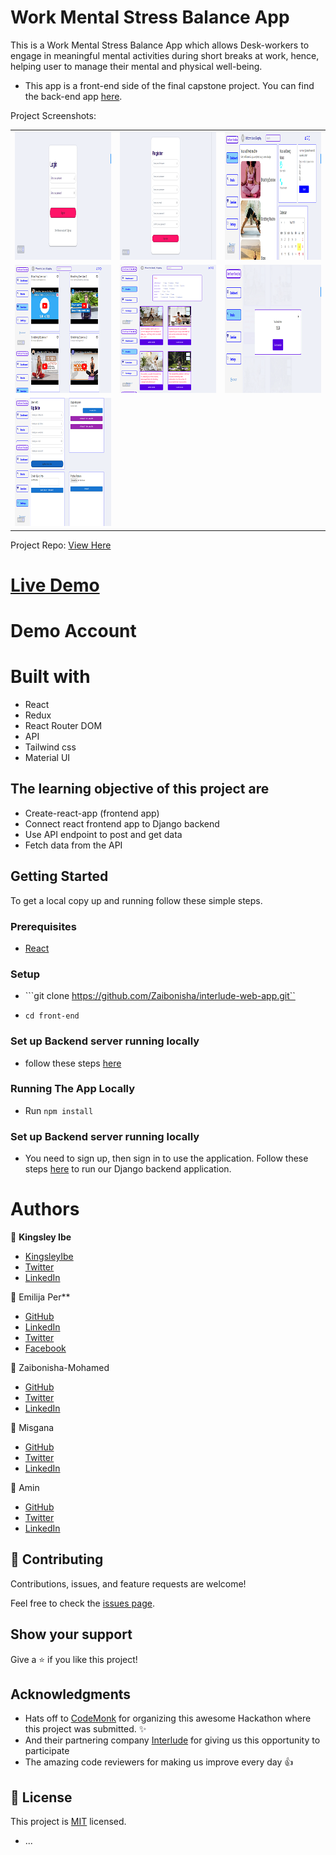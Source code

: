 # Work Mental Stress Balance App
This is a Work Mental Stress Balance App which allows Desk-workers to engage in meaningful mental activities during short breaks at work, hence, helping user to manage their mental and physical well-being.
 
- This app is a front-end side of the final capstone project. You can find the back-end app [here](https://github.com/Zaibonisha/interlude-web-app/tree/dev/back-end).
 
Project Screenshots:
<table>
  <tr>
    <td> <img src="./src/assets/images/login-screenshot.png"  alt="1" width = 310px height = 205px ></td>
    <td><img src="./src/assets/images/sign-up-screenshot.png" alt="2" width = 310px height = 205px></td>
    <td><img src="./src/assets/images/dashboard-screenshot.png" alt="3" width = 310px height = 205px></td>
   </tr> 
   <tr>
      <td><img src="./src/assets/images/exercise-screenshot.png" alt="4" width = 310px height = 205px></td>
      <td><img src="./src/assets/images/break-screenshot.png" alt="5" width = 310px height = 205px></td>
      <td><img src="./src/assets/images/break-timer-screenshot.png" alt="6" width = 310px height = 205px></td>
  </td>
   <tr>
      <td><img src="./src/assets/images/settings-screenshot.png" alt="7" width = 310px height = 205px></td>
  </td>
  </tr>
</table>
 
Project Repo:
[View Here](https://github.com/Zaibonisha/interlude-web-app)
 
# [Live Demo]()
 
# Demo Account
 
# Built with
 - React
 - Redux
 - React Router DOM
 - API
 - Tailwind css
 - Material UI
 
 
## The learning objective of this project are
 
- Create-react-app (frontend app)
- Connect react frontend app to Django backend
- Use API endpoint to post and get data
- Fetch data from the API
 
## Getting Started
 
To get a local copy up and running follow these simple steps.
 
### Prerequisites
 
- [React](https://reactjs.org/tutorial/tutorial.html#prerequisites)
 
### Setup
 
- ```git clone https://github.com/Zaibonisha/interlude-web-app.git``
 
- ```cd front-end```
 
### Set up Backend server running locally
- follow these steps [here](https://github.com/Zaibonisha/interlude-web-app/blob/dev/back-end/README.md)
 
### Running The App Locally
- Run `npm install`

### Set up Backend server running locally
- You need to sign up, then sign in to use the application. Follow these steps [here](https://github.com/Zaibonisha/interlude-web-app/blob/dev/back-end/README.md) to run our Django backend application.
 
# Authors
 
👤 **Kingsley Ibe**
 
- [KingsleyIbe](https://github.com/KingsleyIbe)
- [Twitter](https://twitter.com/ibekingsley2)
- [LinkedIn](https://www.linkedin.com/in/kingsley-ibe/)
 
 
 👤 Emilija Per**
 
- [GitHub]()
- [LinkedIn]()
- [Twitter]()
- [Facebook]()
 
👤 Zaibonisha-Mohamed
 
- [GitHub]()
- [Twitter]()
- [LinkedIn]()

👤 Misgana
 
- [GitHub]()
- [Twitter]()
- [LinkedIn]()

👤 Amin
 
- [GitHub]()
- [Twitter]()
- [LinkedIn]()
 
 
## 🤝 Contributing
 
Contributions, issues, and feature requests are welcome!
 
Feel free to check the [issues page](https://github.com/Zaibonisha/interlude-web-app/issues).
 
## Show your support
 
Give a ⭐️ if you like this project!
 
## Acknowledgments
 
- Hats off to [CodeMonk](https://www.codemonk.ai/) for organizing this awesome Hackathon where this project was submitted. ✨
- And their partnering company [Interlude](https://interlude.digital/) for giving us this opportunity to participate
- The amazing code reviewers for making us improve every day 👍
 
## 📝 License
 
This project is [MIT](./LICENCE) licensed.
* ...
 